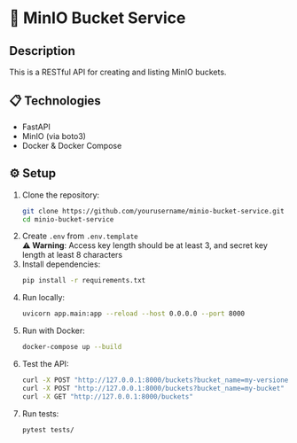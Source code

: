 # 🚀 MinIO Bucket Service

## Description
This is a RESTful API for creating and listing MinIO buckets.

## 📋 Technologies
- FastAPI
- MinIO (via boto3)
- Docker & Docker Compose

## ⚙️ Setup
1. Clone the repository:
   ```sh
   git clone https://github.com/yourusername/minio-bucket-service.git
   cd minio-bucket-service
2. Create `.env` from `.env.template`  
   **⚠️ Warning**: Access key length should be at least 3, and secret key length at least 8 characters
3. Install dependencies:
   ```sh
   pip install -r requirements.txt
4. Run locally:
   ```sh
   uvicorn app.main:app --reload --host 0.0.0.0 --port 8000
5. Run with Docker:
   ```sh
   docker-compose up --build
6. Test the API:
   ```sh
   curl -X POST "http://127.0.0.1:8000/buckets?bucket_name=my-versioned_bucket&enable_versioning=true"
   curl -X POST "http://127.0.0.1:8000/buckets?bucket_name=my-bucket"
   curl -X GET "http://127.0.0.1:8000/buckets"
7. Run tests:
   ```sh
   pytest tests/

